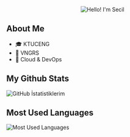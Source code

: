 <p align="center">
  <img src="https://via.placeholder.com/800x200/FF69B4/000000?text=Hello!+I'm+Secil" alt="Hello! I'm Secil" style="border: none; font-size: 14px;">
</p>


## About Me

- 🎓 KTUCENG
- 💼 VNGRS
- 🌱 Cloud & DevOps

## My Github Stats

![GitHub İstatistiklerim](https://github-readme-stats.vercel.app/api?username=ssecill&show_icons=true&theme=synthwave)

## Most Used Languages

![Most Used Languages](https://github-readme-stats.vercel.app/api/top-langs/?username=ssecill&layout=compact&theme=synthwave)
